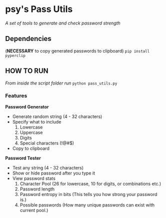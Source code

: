 # psy's Pass Utils
*A set of tools to generate and check password strength*

## Dependencies
(**NECESSARY** to copy generated passwords to clipboard)
`pip install pyperclip` 

## HOW TO RUN
*From inside the script folder run*
`python pass_utils.py` 

### Features
**Password Generator**
+ Generate random string (4 - 32 characters)
+ Specify what to include
  1. Lowercase
  2. Uppercase
  3. Digits
  4. Special characters (!@#$)
+ Copy to clipboard

**Password Tester**
+ Test any string (4 - 32 characters)
+ Show or hide password after you type it
+ View password stats
  1. Character Pool (26 for lowercase, 10 for digits, or combinations etc.)
  2. Password length
  3. Password entropy in bits (This tells you how strong your password is.)
  4. Possible passwords (How many unique passwords can exist with current pool.)
